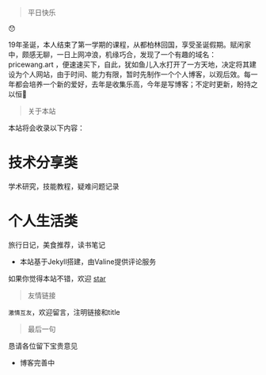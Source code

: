 > 平日快乐

😯

19年圣诞，本人结束了第一学期的课程，从都柏林回国，享受圣诞假期。赋闲家中，颇感无聊，一日上网冲浪，机缘巧合，发现了一个有趣的域名：pricewang.art ，便速速买下，自此，犹如鱼儿入水打开了一方天地，决定将其建设为个人网站，由于时间、能力有限，暂时先制作一个个人博客，以观后效。每一年都会培养一个新的爱好，去年是收集乐高，今年是写博客；不定时更新，盼持之以恒💪

> 关于本站

本站将会收录以下内容：

# 技术分享类

学术研究，技能教程，疑难问题记录

# 个人生活类

旅行日记，美食推荐，读书笔记

* 本站基于Jekyll搭建，由Valine提供评论服务

如果你觉得本站不错，欢迎 <a href="https://github.com/PriceWang/blog" target="_blank">star</a>

> 友情链接

`激情互友`，欢迎留言，注明链接和title

> 最后一句

恳请各位留下宝贵意见

* 博客完善中
